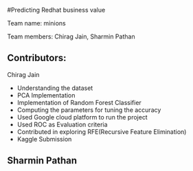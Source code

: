 #Predicting Redhat business value

Team name: minions

Team members: Chirag Jain, Sharmin Pathan

Contributors:
-------------
Chirag Jain
- Understanding the dataset
- PCA Implementation
- Implementation of Random Forest Classifier
- Computing the parameters for tuning the accuracy
- Used Google cloud platform to run the project
- Used ROC as Evaluation criteria
- Contributed in exploring RFE(Recursive Feature Elimination)
- Kaggle Submission

Sharmin Pathan
- 
